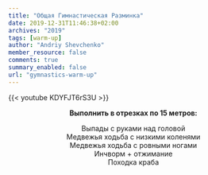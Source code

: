 ```yaml
---
title: "Общая Гимнастическая Разминка"
date: 2019-12-31T11:46:38+02:00
archives: "2019"
tags: [warm-up]
author: "Andriy Shevchenko"
member_resource: false
comments: true
summary_enabled: false
url: "gymnastics-warm-up"
---
```


{{< youtube KDYFJT6rS3U >}}

**<center>Выполнить в отрезках по 15 метров:**

Выпады с руками над головой  
Медвежья ходьба с низкими коленями  
Медвежья ходьба с ровными ногами  
Инчворм + отжимание  
Походка краба
</center>
